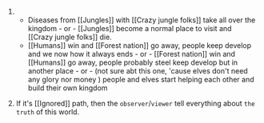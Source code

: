 1.
    - Diseases from [[Jungles]] with [[Crazy jungle folks]] take all over the kingdom - or - [[Jungles]] become a normal place to visit and [[Crazy jungle folks]] die.
    - [[Humans]] win and [[Forest nation]] go away, people keep develop and we now how it always ends - or - [[Forest nation]] win and [[Humans]] go away, people probably steel keep develop but in another place - or - (not sure abt this one, 'cause elves don't need any glory nor money ) people and elves start helping each other and build their own kingdom 

2. If it's [[Ignored]] path, then the `observer`/`viewer` tell everything about `the truth` of this world.
